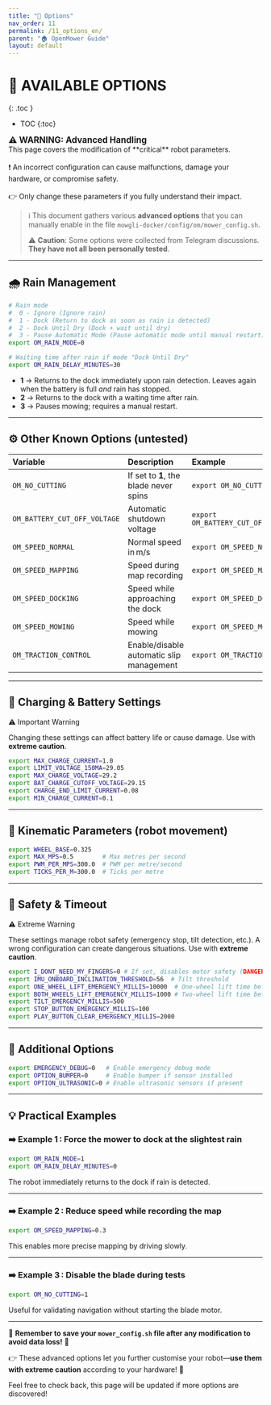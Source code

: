 ```yaml
---
title: "🔗 Options"
nav_order: 11
permalink: /11_options_en/
parent: "🏠 OpenMower Guide"
layout: default
---
```


# 🔗 AVAILABLE OPTIONS

{: .toc }
* TOC
{:toc}

<div class="alert-red">
  <strong style="font-size: 1.2em;">⚠️ WARNING: Advanced Handling</strong><br>
  This page covers the modification of **critical** robot parameters. 
  <br><br>
  ❗ An incorrect configuration can cause malfunctions, damage your hardware, or compromise safety.  
  <br><br>
  👉 Only change these parameters if you fully understand their impact.
</div>

> ℹ️ This document gathers various **advanced options** that you can manually enable in the file `mowgli-docker/config/om/mower_config.sh`.
>
> ⚠️ **Caution**: Some options were collected from Telegram discussions. **They have not all been personally tested**.

---

## 🌧️ Rain Management

```bash
# Rain mode
#  0 - Ignore (Ignore rain)
#  1 - Dock (Return to dock as soon as rain is detected)
#  2 - Dock Until Dry (Dock + wait until dry)
#  3 - Pause Automatic Mode (Pause automatic mode until manual restart)
export OM_RAIN_MODE=0

# Waiting time after rain if mode "Dock Until Dry"
export OM_RAIN_DELAY_MINUTES=30
```

- **1** → Returns to the dock immediately upon rain detection. Leaves again when the battery is full *and* rain has stopped.
- **2** → Returns to the dock with a waiting time after rain.
- **3** → Pauses mowing; requires a manual restart.

---

## ⚙️ Other Known Options (untested)

| Variable | Description | Example |
|:---------|:------------|:--------|
| `OM_NO_CUTTING` | If set to **1**, the blade never spins | `export OM_NO_CUTTING=1` |
| `OM_BATTERY_CUT_OFF_VOLTAGE` | Automatic shutdown voltage | `export OM_BATTERY_CUT_OFF_VOLTAGE=21.5` |
| `OM_SPEED_NORMAL` | Normal speed in m/s | `export OM_SPEED_NORMAL=0.5` |
| `OM_SPEED_MAPPING` | Speed during map recording | `export OM_SPEED_MAPPING=0.4` |
| `OM_SPEED_DOCKING` | Speed while approaching the dock | `export OM_SPEED_DOCKING=0.3` |
| `OM_SPEED_MOWING` | Speed while mowing | `export OM_SPEED_MOWING=0.5` |
| `OM_TRACTION_CONTROL` | Enable/disable automatic slip management | `export OM_TRACTION_CONTROL=1` |

---

## 🔋 Charging & Battery Settings

<div class="alert-red">
  <div class="alert-title">⚠️ Important Warning</div>
  <p>Changing these settings can affect battery life or cause damage. Use with <strong>extreme caution</strong>.</p>
</div>

```bash
export MAX_CHARGE_CURRENT=1.0
export LIMIT_VOLTAGE_150MA=29.05
export MAX_CHARGE_VOLTAGE=29.2
export BAT_CHARGE_CUTOFF_VOLTAGE=29.15
export CHARGE_END_LIMIT_CURRENT=0.08
export MIN_CHARGE_CURRENT=0.1
```

---

## 🛞 Kinematic Parameters (robot movement)

```bash
export WHEEL_BASE=0.325
export MAX_MPS=0.5        # Max metres per second
export PWM_PER_MPS=300.0  # PWM per metre/second
export TICKS_PER_M=300.0  # Ticks per metre
```

---

## 🚨 Safety & Timeout

<div class="alert-red">
  <div class="alert-title">⚠️ Extreme Warning</div>
  <p>These settings manage robot safety (emergency stop, tilt detection, etc.). A wrong configuration can create dangerous situations. Use with <strong>extreme caution</strong>.</p>
</div>

```bash
export I_DONT_NEED_MY_FINGERS=0 # If set, disables motor safety (DANGER!)
export IMU_ONBOARD_INCLINATION_THRESHOLD=56  # Tilt threshold
export ONE_WHEEL_LIFT_EMERGENCY_MILLIS=10000  # One‑wheel lift time before alarm
export BOTH_WHEELS_LIFT_EMERGENCY_MILLIS=1000 # Two‑wheel lift time before alarm
export TILT_EMERGENCY_MILLIS=500
export STOP_BUTTON_EMERGENCY_MILLIS=100
export PLAY_BUTTON_CLEAR_EMERGENCY_MILLIS=2000
```

---

## 🔧 Additional Options

```bash
export EMERGENCY_DEBUG=0   # Enable emergency debug mode
export OPTION_BUMPER=0     # Enable bumper if sensor installed
export OPTION_ULTRASONIC=0 # Enable ultrasonic sensors if present
```

---

## 💡 Practical Examples

### ➡️ Example 1 : Force the mower to dock at the slightest rain

```bash
export OM_RAIN_MODE=1
export OM_RAIN_DELAY_MINUTES=0
```
The robot immediately returns to the dock if rain is detected.

---

### ➡️ Example 2 : Reduce speed while recording the map

```bash
export OM_SPEED_MAPPING=0.3
```
This enables more precise mapping by driving slowly.

---

### ➡️ Example 3 : Disable the blade during tests

```bash
export OM_NO_CUTTING=1
```
Useful for validating navigation without starting the blade motor.

---

📢 **Remember to save your `mower_config.sh` file after any modification to avoid data loss!** 🚀

👉 These advanced options let you further customise your robot—**use them with extreme caution** according to your hardware! 🚜

Feel free to check back, this page will be updated if more options are discovered!
